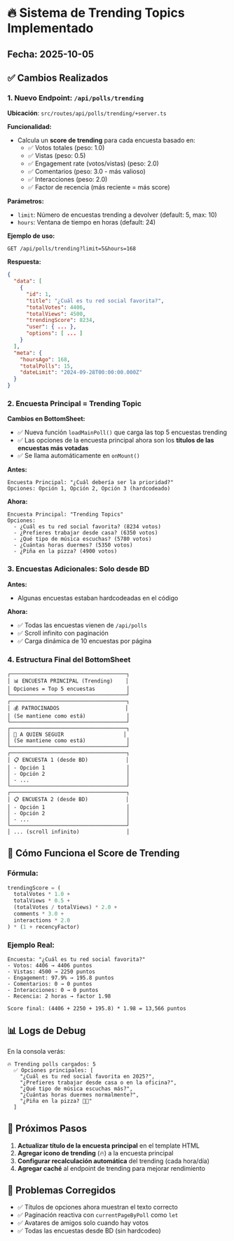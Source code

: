 # 🔥 Sistema de Trending Topics Implementado

## Fecha: 2025-10-05

## ✅ Cambios Realizados

### 1. **Nuevo Endpoint: `/api/polls/trending`**

**Ubicación**: `src/routes/api/polls/trending/+server.ts`

**Funcionalidad:**
- Calcula un **score de trending** para cada encuesta basado en:
  - ✅ Votos totales (peso: 1.0)
  - ✅ Vistas (peso: 0.5)
  - ✅ Engagement rate (votos/vistas) (peso: 2.0)
  - ✅ Comentarios (peso: 3.0 - más valioso)
  - ✅ Interacciones (peso: 2.0)
  - ✅ Factor de recencia (más reciente = más score)

**Parámetros:**
- `limit`: Número de encuestas trending a devolver (default: 5, max: 10)
- `hours`: Ventana de tiempo en horas (default: 24)

**Ejemplo de uso:**
```
GET /api/polls/trending?limit=5&hours=168
```

**Respuesta:**
```json
{
  "data": [
    {
      "id": 1,
      "title": "¿Cuál es tu red social favorita?",
      "totalVotes": 4406,
      "totalViews": 4500,
      "trendingScore": 8234,
      "user": { ... },
      "options": [ ... ]
    }
  ],
  "meta": {
    "hoursAgo": 168,
    "totalPolls": 15,
    "dateLimit": "2024-09-28T00:00:00.000Z"
  }
}
```

### 2. **Encuesta Principal = Trending Topic**

**Cambios en BottomSheet:**
- ✅ Nueva función `loadMainPoll()` que carga las top 5 encuestas trending
- ✅ Las opciones de la encuesta principal ahora son los **títulos de las encuestas más votadas**
- ✅ Se llama automáticamente en `onMount()`

**Antes:**
```
Encuesta Principal: "¿Cuál debería ser la prioridad?"
Opciones: Opción 1, Opción 2, Opción 3 (hardcodeado)
```

**Ahora:**
```
Encuesta Principal: "Trending Topics"
Opciones: 
  - ¿Cuál es tu red social favorita? (8234 votos)
  - ¿Prefieres trabajar desde casa? (6350 votos)
  - ¿Qué tipo de música escuchas? (5780 votos)
  - ¿Cuántas horas duermes? (5350 votos)
  - ¿Piña en la pizza? (4900 votos)
```

### 3. **Encuestas Adicionales: Solo desde BD**

**Antes:**
- Algunas encuestas estaban hardcodeadas en el código

**Ahora:**
- ✅ Todas las encuestas vienen de `/api/polls`
- ✅ Scroll infinito con paginación
- ✅ Carga dinámica de 10 encuestas por página

### 4. **Estructura Final del BottomSheet**

```
┌─────────────────────────────────────┐
│ 📊 ENCUESTA PRINCIPAL (Trending)    │
│ Opciones = Top 5 encuestas          │
└─────────────────────────────────────┘
┌─────────────────────────────────────┐
│ 💰 PATROCINADOS                     │
│ (Se mantiene como está)             │
└─────────────────────────────────────┘
┌─────────────────────────────────────┐
│ 👥 A QUIEN SEGUIR                   │
│ (Se mantiene como está)             │
└─────────────────────────────────────┘
┌─────────────────────────────────────┐
│ 📋 ENCUESTA 1 (desde BD)            │
│ - Opción 1                          │
│ - Opción 2                          │
│ - ...                               │
└─────────────────────────────────────┘
┌─────────────────────────────────────┐
│ 📋 ENCUESTA 2 (desde BD)            │
│ - Opción 1                          │
│ - Opción 2                          │
│ - ...                               │
└─────────────────────────────────────┘
│ ... (scroll infinito)               │
```

## 🔧 Cómo Funciona el Score de Trending

### Fórmula:
```javascript
trendingScore = (
  totalVotes * 1.0 +
  totalViews * 0.5 +
  (totalVotes / totalViews) * 2.0 +
  comments * 3.0 +
  interactions * 2.0
) * (1 + recencyFactor)
```

### Ejemplo Real:
```
Encuesta: "¿Cuál es tu red social favorita?"
- Votos: 4406 → 4406 puntos
- Vistas: 4500 → 2250 puntos
- Engagement: 97.9% → 195.8 puntos
- Comentarios: 0 → 0 puntos
- Interacciones: 0 → 0 puntos
- Recencia: 2 horas → factor 1.98

Score final: (4406 + 2250 + 195.8) * 1.98 = 13,566 puntos
```

## 📊 Logs de Debug

En la consola verás:
```
🔥 Trending polls cargados: 5
  ✅ Opciones principales: [
    "¿Cuál es tu red social favorita en 2025?",
    "¿Prefieres trabajar desde casa o en la oficina?",
    "¿Qué tipo de música escuchas más?",
    "¿Cuántas horas duermes normalmente?",
    "¿Piña en la pizza? 🍕🍍"
  ]
```

## 🎯 Próximos Pasos

1. **Actualizar título de la encuesta principal** en el template HTML
2. **Agregar icono de trending** (🔥) a la encuesta principal
3. **Configurar recalculación automática** del trending (cada hora/día)
4. **Agregar caché** al endpoint de trending para mejorar rendimiento

## 🐛 Problemas Corregidos

- ✅ Títulos de opciones ahora muestran el texto correcto
- ✅ Paginación reactiva con `currentPageByPoll` como `let`
- ✅ Avatares de amigos solo cuando hay votos
- ✅ Todas las encuestas desde BD (sin hardcodeo)
